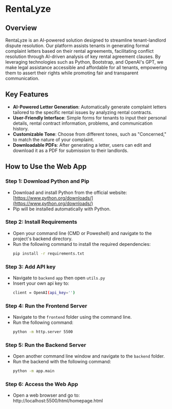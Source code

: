 # RentaLyze

## Overview
RentaLyze is an AI-powered solution designed to streamline tenant-landlord dispute resolution. Our platform assists tenants in generating formal complaint letters based on their rental agreements, facilitating conflict resolution through AI-driven analysis of key rental agreement clauses. By leveraging technologies such as Python, Bootstrap, and OpenAI's GPT, we make legal assistance accessible and affordable for all tenants, empowering them to assert their rights while promoting fair and transparent communication.

## Key Features
- **AI-Powered Letter Generation**: Automatically generate complaint letters tailored to the specific rental issues by analyzing rental contracts.
- **User-Friendly Interface**: Simple forms for tenants to input their personal details, rental contract information, problems, and communication history.
- **Customizable Tone**: Choose from different tones, such as "Concerned," to match the nature of your complaint.
- **Downloadable PDFs**: After generating a letter, users can edit and download it as a PDF for submission to their landlords.

## How to Use the Web App

### Step 1: Download Python and Pip
- Download and install Python from the official website: [https://www.python.org/downloads/](https://www.python.org/downloads/)
- Pip will be installed automatically with Python.

### Step 2: Install Requirements
- Open your command line (CMD or Poweshell) and navigate to the project's backend directory.
- Run the following command to install the required dependencies:
  ```bash
  pip install -r requirements.txt

### Step 3: Add API key
- Navigate to `backend` `app` then open `utils.py`
- Insert your own api key to:
  ```bash
  client = OpenAI(api_key='')
  
### Step 4: Run the Frontend Server
- Navigate to the `frontend` folder using the command line.
- Run the following command:
  ```bash
  python -m http.server 5500

### Step 5: Run the Backend Server
- Open another command line window and navigate to the `backend` folder.
- Run the backend with the following command:
  ```bash
  python -m app.main

### Step 6: Access the Web App
- Open a web browser and go to:
http://localhost:5500/html/homepage.html
